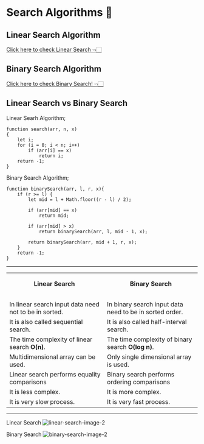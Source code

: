 # Search Algorithms 🔎

## Linear Search Algorithm

[Click here to check Linear Search 👈🏻](linear-search.md)

## Binary Search Algorithm

[Click here to check Binary Search! 👈🏻](binary-search.md)

## Linear Search vs Binary Search

Linear Searh Algorithm;

```
function search(arr, n, x)
{
    let i;
    for (i = 0; i < n; i++)
        if (arr[i] == x)
            return i;
    return -1;
}
```

Binary Search Algorithm;

```
function binarySearch(arr, l, r, x){
    if (r >= l) {
        let mid = l + Math.floor((r - l) / 2);

        if (arr[mid] == x)
            return mid;

        if (arr[mid] > x)
            return binarySearch(arr, l, mid - 1, x);

        return binarySearch(arr, mid + 1, r, x);
    }
    return -1;
}
```

---

<table>
    <tbody>
        <tr>
            <td>
                <p style="text-align:center"><strong>Linear Search&nbsp;</strong></p>
                <div style="min-height:12px;text-align:center" id="GFG_AD_Desktop_MTF_Postcontent_728x90"></div>
            </td>
            <td>
                <p style="text-align:center"><strong>Binary Search</strong></p>
                <div style="min-height:12px;text-align:center" id="GFG_AD_Desktop_MTF_Postcontent_728x90"></div>
            </td>
        </tr>
        <tr>
            <td>In linear search input data need not to be in sorted.</td>
            <td>In binary search input data need to be in sorted order.</td>
        </tr>
        <tr>
            <td>It is also called sequential search.</td>
            <td>It is also called half-interval search.</td>
        </tr>
        <tr>
            <td>The time complexity of linear search <strong>O(n)</strong>.&nbsp;</td>
            <td>The time complexity of binary search<strong> O(log n)</strong>.</td>
        </tr>
        <tr>
            <td>Multidimensional array can be used.</td>
            <td>Only single dimensional array is used.</td>
        </tr>
        <tr>
            <td>Linear search performs&nbsp;equality comparisons</td>
            <td>Binary search performs ordering comparisons</td>
        </tr>
        <tr>
            <td>It is less complex.</td>
            <td>It is more complex.</td>
        </tr>
        <tr>
            <td>It is very slow process.</td>
            <td>It is very fast process.</td>
        </tr>
    </tbody>
</table>

---

Linear Search
![linear-search-image-2](https://media.geeksforgeeks.org/wp-content/uploads/Linear.png)

Binary Search
![binary-search-image-2](https://media.geeksforgeeks.org/wp-content/uploads/binary-3.png)

